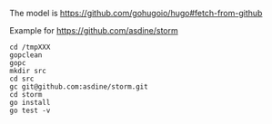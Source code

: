 
The model is https://github.com/gohugoio/hugo#fetch-from-github

Example for https://github.com/asdine/storm

```
cd /tmpXXX
gopclean
gopc
mkdir src
cd src
gc git@github.com:asdine/storm.git
cd storm
go install
go test -v
```
